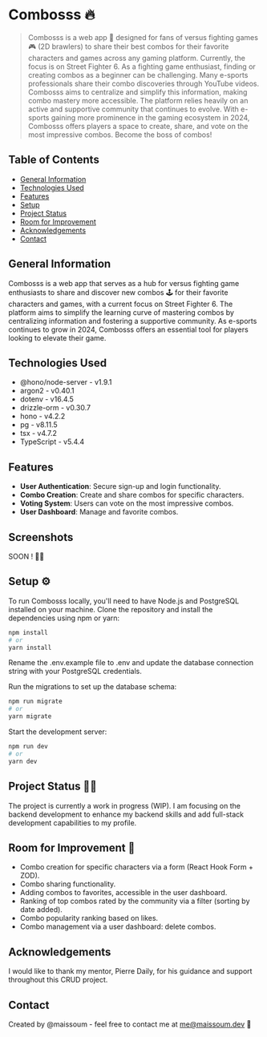 # Combosss 🔥

> Combosss is a web app 📱 designed for fans of versus fighting games 🎮 (2D brawlers) to share their best combos for their favorite characters and games across any gaming platform. 
Currently, the focus is on Street Fighter 6. As a fighting game enthusiast, finding or creating combos as a beginner can be challenging. Many e-sports professionals share their combo discoveries through YouTube videos. Combosss aims to centralize and simplify this information, making combo mastery more accessible. 
The platform relies heavily on an active and supportive community that continues to evolve. With e-sports gaining more prominence in the gaming ecosystem in 2024, Combosss offers players a space to create, share, and vote on the most impressive combos. Become the boss of combos!

## Table of Contents
* [General Information](#general-information)
* [Technologies Used](#technologies-used)
* [Features](#features)
* [Setup](#setup)
* [Project Status](#project-status)
* [Room for Improvement](#room-for-improvement)
* [Acknowledgements](#acknowledgements)
* [Contact](#contact)

## General Information
Combosss is a web app that serves as a hub for versus fighting game enthusiasts to share and discover new combos 🕹️ for their favorite characters and games, with a current focus on Street Fighter 6. The platform aims to simplify the learning curve of mastering combos by centralizing information and fostering a supportive community. As e-sports continues to grow in 2024, Combosss offers an essential tool for players looking to elevate their game.

## Technologies Used
- @hono/node-server - v1.9.1
- argon2 - v0.40.1
- dotenv - v16.4.5
- drizzle-orm - v0.30.7
- hono - v4.2.2
- pg - v8.11.5
- tsx - v4.7.2
- TypeScript - v5.4.4

## Features
- **User Authentication**: Secure sign-up and login functionality.
- **Combo Creation**: Create and share combos for specific characters.
- **Voting System**: Users can vote on the most impressive combos.
- **User Dashboard**: Manage and favorite combos.

## Screenshots
SOON ! 🏋️‍♂️
<!-- Include screenshots if available -->

## Setup ⚙️
To run Combosss locally, you'll need to have Node.js and PostgreSQL installed on your machine. Clone the repository and install the dependencies using npm or yarn:

```bash
npm install
# or
yarn install
```

Rename the .env.example file to .env and update the database connection string with your PostgreSQL credentials.

Run the migrations to set up the database schema:

```bash
npm run migrate
# or
yarn migrate
```

Start the development server:

```bash
npm run dev
# or
yarn dev
```

## Project Status 🧗‍♀️
The project is currently a work in progress (WIP). I am focusing on the backend development to enhance my backend skills and add full-stack development capabilities to my profile.

## Room for Improvement 🚀
- Combo creation for specific characters via a form (React Hook Form + ZOD).
- Combo sharing functionality.
- Adding combos to favorites, accessible in the user dashboard.
- Ranking of top combos rated by the community via a filter (sorting by date added).
- Combo popularity ranking based on likes.
- Combo management via a user dashboard: delete combos.

## Acknowledgements
I would like to thank my mentor, Pierre Daily, for his guidance and support throughout this CRUD project.

## Contact
Created by @maissoum - feel free to contact me at me@maissoum.dev 💌